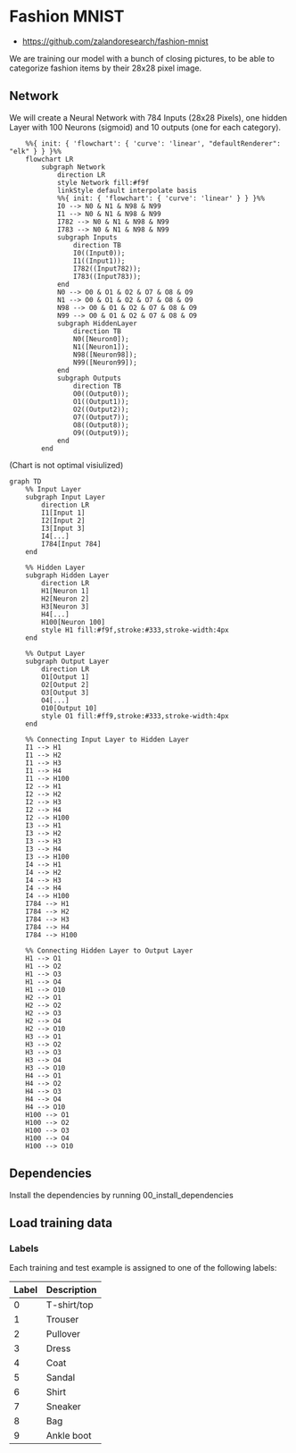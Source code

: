 # Fashion MNIST

* https://github.com/zalandoresearch/fashion-mnist

We are training our model with a bunch of closing pictures, to be able to categorize fashion items by their 28x28 pixel image.

## Network

We will create a Neural Network with 784 Inputs (28x28 Pixels), one hidden Layer with 100 Neurons (sigmoid) and 10 outputs (one for each category).

```mermaid
    %%{ init: { 'flowchart': { 'curve': 'linear', "defaultRenderer": "elk" } } }%%
    flowchart LR
        subgraph Network
            direction LR
            style Network fill:#f9f
            linkStyle default interpolate basis
            %%{ init: { 'flowchart': { 'curve': 'linear' } } }%%
            I0 --> N0 & N1 & N98 & N99
            I1 --> N0 & N1 & N98 & N99
            I782 --> N0 & N1 & N98 & N99
            I783 --> N0 & N1 & N98 & N99
            subgraph Inputs
                direction TB
                I0((Input0));
                I1((Input1));
                I782((Input782));
                I783((Input783));
            end
            N0 --> O0 & O1 & O2 & O7 & O8 & O9
            N1 --> O0 & O1 & O2 & O7 & O8 & O9
            N98 --> O0 & O1 & O2 & O7 & O8 & O9
            N99 --> O0 & O1 & O2 & O7 & O8 & O9
            subgraph HiddenLayer
                direction TB
                N0([Neuron0]);
                N1([Neuron1]);
                N98([Neuron98]);
                N99([Neuron99]);
            end
            subgraph Outputs
                direction TB
                O0((Output0));
                O1((Output1));
                O2((Output2));
                O7((Output7));
                O8((Output8));
                O9((Output9));
            end
        end
```

(Chart is not optimal visiulized)

```mermaid
graph TD
    %% Input Layer
    subgraph Input Layer
        direction LR
        I1[Input 1]
        I2[Input 2]
        I3[Input 3]
        I4[...]
        I784[Input 784]
    end
    
    %% Hidden Layer
    subgraph Hidden Layer
        direction LR
        H1[Neuron 1]
        H2[Neuron 2]
        H3[Neuron 3]
        H4[...]
        H100[Neuron 100]
        style H1 fill:#f9f,stroke:#333,stroke-width:4px
    end
    
    %% Output Layer
    subgraph Output Layer
        direction LR
        O1[Output 1]
        O2[Output 2]
        O3[Output 3]
        O4[...]
        O10[Output 10]
        style O1 fill:#ff9,stroke:#333,stroke-width:4px
    end
    
    %% Connecting Input Layer to Hidden Layer
    I1 --> H1
    I1 --> H2
    I1 --> H3
    I1 --> H4
    I1 --> H100
    I2 --> H1
    I2 --> H2
    I2 --> H3
    I2 --> H4
    I2 --> H100
    I3 --> H1
    I3 --> H2
    I3 --> H3
    I3 --> H4
    I3 --> H100
    I4 --> H1
    I4 --> H2
    I4 --> H3
    I4 --> H4
    I4 --> H100
    I784 --> H1
    I784 --> H2
    I784 --> H3
    I784 --> H4
    I784 --> H100
    
    %% Connecting Hidden Layer to Output Layer
    H1 --> O1
    H1 --> O2
    H1 --> O3
    H1 --> O4
    H1 --> O10
    H2 --> O1
    H2 --> O2
    H2 --> O3
    H2 --> O4
    H2 --> O10
    H3 --> O1
    H3 --> O2
    H3 --> O3
    H3 --> O4
    H3 --> O10
    H4 --> O1
    H4 --> O2
    H4 --> O3
    H4 --> O4
    H4 --> O10
    H100 --> O1
    H100 --> O2
    H100 --> O3
    H100 --> O4
    H100 --> O10
```

## Dependencies

Install the dependencies by running 00_install_dependencies

## Load training data

### Labels
Each training and test example is assigned to one of the following labels:

| Label | Description |
| --- | --- |
| 0 | T-shirt/top |
| 1 | Trouser |
| 2 | Pullover |
| 3 | Dress |
| 4 | Coat |
| 5 | Sandal |
| 6 | Shirt |
| 7 | Sneaker |
| 8 | Bag |
| 9 | Ankle boot |
